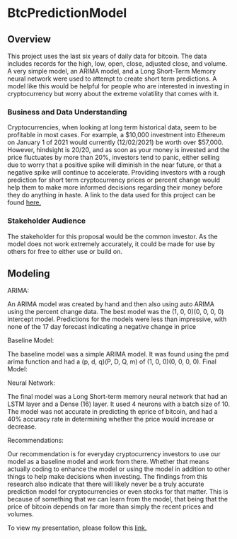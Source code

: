 # BtcPredictionModel

## Overview

This project uses the last six years of daily data for bitcoin. The data includes records for the high, low, open, close, adjusted close, and volume. A very simple model, an ARIMA model, and a Long Short-Term Memory neural network were used to attempt to create short term predictions. A model like this would be helpful for people who are interested in investing in cryptocurrency but worry about the extreme volatility that comes with it.

### Business and Data Understanding
Cryptocurrencies, when looking at long term historical data, seem to be profitable in most cases. For example, a $10,000 investment into Ethereum on January 1 of 2021 would currently (12/02/2021) be worth over $57,000. However, hindsight is 20/20, and as soon as your money is invested and the price fluctuates by more than 20%, investors tend to panic, either selling due to worry that a positive spike will diminish in the near future, or that a negative spike will continue to accelerate. Providing investors with a rough prediction for short term cryptocurrency prices or percent change would help them to make more informed decisions regarding their money before they do anything in haste. A link to the data used for this project can be found [here.](https://finance.yahoo.com/quote/BTC-USD/)

### Stakeholder Audience
The stakeholder for this proposal would be the common investor. As the model does not work extremely accurately, it could be made for use by others for free to either use or build on. 

## Modeling

ARIMA:

An ARIMA model was created by hand and then also using auto ARIMA using the percent change data. The best model was the (1, 0, 0)(0, 0, 0, 0) intercept model. Predictions for the models were less than impressive, with none of the 17 day forecast indicating a negative change in price

Baseline Model:

The baseline model was a simple ARIMA model. It was found using the pmd arima function and had a (p, d, q)(P, D, Q, m) of (1, 0, 0)(0, 0, 0, 0). 
Final Model:

Neural Network:

The final model was a Long Short-term memory neural network that had an LSTM layer and a Dense (16) layer. It used 4 neurons with a batch size of 10. The model was not accurate in predicting th eprice of bitcoin, and had a 40% accuracy rate in determining whether the price would increase or decrease.


Recommendations:

Our recommendation is for everyday cryptocurrency investors to use our model as a baseline model and work from there. Whether that means actually coding to enhance the model or using the model in addition to other things to help make decisions when investing. The findings from this research also indicate that there will likely never be a truly accurate prediction model for cryptocurrencies or even stocks for that matter. This is because of something that we can learn from the model, that being that the price of bitcoin depends on far more than simply the recent prices and volumes.

To view my presentation, please follow this [link.](https://www.canva.com/design/DAExthpdT8w/1idvz7kjvm5h_ja11NAvMw/view?utm_content=DAExthpdT8w&utm_campaign=designshare&utm_medium=link2&utm_source=sharebutton)
